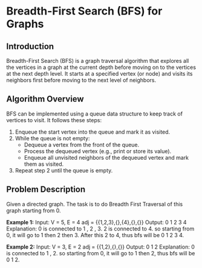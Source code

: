 # Breadth-First Search (BFS) for Graphs

## Introduction
Breadth-First Search (BFS) is a graph traversal algorithm that explores all the vertices in a graph at the current depth before moving on to the vertices at the next depth level. It starts at a specified vertex (or node) and visits its neighbors first before moving to the next level of neighbors.

## Algorithm Overview
BFS can be implemented using a queue data structure to keep track of vertices to visit. It follows these steps:
1. Enqueue the start vertex into the queue and mark it as visited.
2. While the queue is not empty:
   - Dequeue a vertex from the front of the queue.
   - Process the dequeued vertex (e.g., print or store its value).
   - Enqueue all unvisited neighbors of the dequeued vertex and mark them as visited.
3. Repeat step 2 until the queue is empty.

## Problem Description
Given a directed graph. The task is to do Breadth First Traversal of this graph starting from 0.

**Example 1:**
Input: V = 5, E = 4 adj = {{1,2,3},{},{4},{},{}}
Output: 0 1 2 3 4
Explanation: 0 is connected to 1 , 2 , 3. 2 is connected to 4. so starting from 0, it will go to 1 then 2 then 3. After this 2 to 4, thus bfs will be 0 1 2 3 4.

**Example 2:**
Input: V = 3, E = 2 adj = {{1,2},{},{}}
Output: 0 1 2
Explanation: 0 is connected to 1 , 2. so starting from 0, it will go to 1 then 2, thus bfs will be 0 1 2. 

